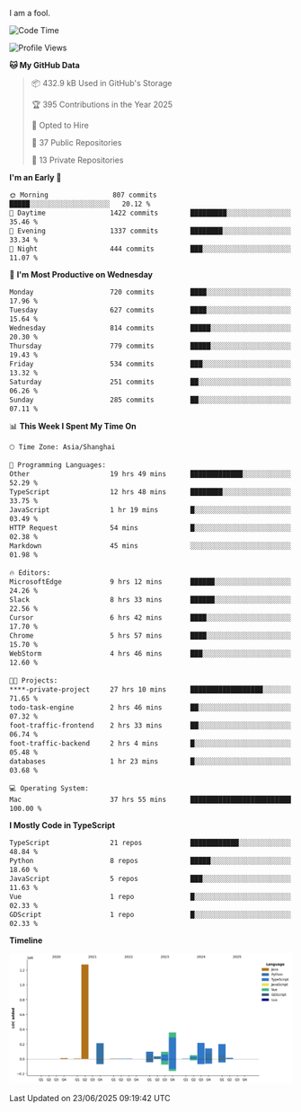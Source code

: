 I am a fool.

<!--START_SECTION:waka-->
![Code Time](http://img.shields.io/badge/Code%20Time-3%2C203%20hrs%2024%20mins-blue)

![Profile Views](http://img.shields.io/badge/Profile%20Views-1-blue)

**🐱 My GitHub Data** 

> 📦 432.9 kB Used in GitHub's Storage 
 > 
> 🏆 395 Contributions in the Year 2025
 > 
> 💼 Opted to Hire
 > 
> 📜 37 Public Repositories 
 > 
> 🔑 13 Private Repositories 
 > 
**I'm an Early 🐤** 

```text
🌞 Morning                807 commits         █████░░░░░░░░░░░░░░░░░░░░   20.12 % 
🌆 Daytime                1422 commits        █████████░░░░░░░░░░░░░░░░   35.46 % 
🌃 Evening                1337 commits        ████████░░░░░░░░░░░░░░░░░   33.34 % 
🌙 Night                  444 commits         ███░░░░░░░░░░░░░░░░░░░░░░   11.07 % 
```
📅 **I'm Most Productive on Wednesday** 

```text
Monday                   720 commits         ████░░░░░░░░░░░░░░░░░░░░░   17.96 % 
Tuesday                  627 commits         ████░░░░░░░░░░░░░░░░░░░░░   15.64 % 
Wednesday                814 commits         █████░░░░░░░░░░░░░░░░░░░░   20.30 % 
Thursday                 779 commits         █████░░░░░░░░░░░░░░░░░░░░   19.43 % 
Friday                   534 commits         ███░░░░░░░░░░░░░░░░░░░░░░   13.32 % 
Saturday                 251 commits         ██░░░░░░░░░░░░░░░░░░░░░░░   06.26 % 
Sunday                   285 commits         ██░░░░░░░░░░░░░░░░░░░░░░░   07.11 % 
```


📊 **This Week I Spent My Time On** 

```text
🕑︎ Time Zone: Asia/Shanghai

💬 Programming Languages: 
Other                    19 hrs 49 mins      █████████████░░░░░░░░░░░░   52.29 % 
TypeScript               12 hrs 48 mins      ████████░░░░░░░░░░░░░░░░░   33.75 % 
JavaScript               1 hr 19 mins        █░░░░░░░░░░░░░░░░░░░░░░░░   03.49 % 
HTTP Request             54 mins             █░░░░░░░░░░░░░░░░░░░░░░░░   02.38 % 
Markdown                 45 mins             ░░░░░░░░░░░░░░░░░░░░░░░░░   01.98 % 

🔥 Editors: 
MicrosoftEdge            9 hrs 12 mins       ██████░░░░░░░░░░░░░░░░░░░   24.26 % 
Slack                    8 hrs 33 mins       ██████░░░░░░░░░░░░░░░░░░░   22.56 % 
Cursor                   6 hrs 42 mins       ████░░░░░░░░░░░░░░░░░░░░░   17.70 % 
Chrome                   5 hrs 57 mins       ████░░░░░░░░░░░░░░░░░░░░░   15.70 % 
WebStorm                 4 hrs 46 mins       ███░░░░░░░░░░░░░░░░░░░░░░   12.60 % 

🐱‍💻 Projects: 
****-private-project     27 hrs 10 mins      ██████████████████░░░░░░░   71.65 % 
todo-task-engine         2 hrs 46 mins       ██░░░░░░░░░░░░░░░░░░░░░░░   07.32 % 
foot-traffic-frontend    2 hrs 33 mins       ██░░░░░░░░░░░░░░░░░░░░░░░   06.74 % 
foot-traffic-backend     2 hrs 4 mins        █░░░░░░░░░░░░░░░░░░░░░░░░   05.48 % 
databases                1 hr 23 mins        █░░░░░░░░░░░░░░░░░░░░░░░░   03.68 % 

💻 Operating System: 
Mac                      37 hrs 55 mins      █████████████████████████   100.00 % 
```

**I Mostly Code in TypeScript** 

```text
TypeScript               21 repos            ████████████░░░░░░░░░░░░░   48.84 % 
Python                   8 repos             █████░░░░░░░░░░░░░░░░░░░░   18.60 % 
JavaScript               5 repos             ███░░░░░░░░░░░░░░░░░░░░░░   11.63 % 
Vue                      1 repo              █░░░░░░░░░░░░░░░░░░░░░░░░   02.33 % 
GDScript                 1 repo              █░░░░░░░░░░░░░░░░░░░░░░░░   02.33 % 
```



**Timeline**

![Lines of Code chart](https://raw.githubusercontent.com/VeejaLiu/VeejaLiu/master/assets/bar_graph.png)


 Last Updated on 23/06/2025 09:19:42 UTC
<!--END_SECTION:waka-->
